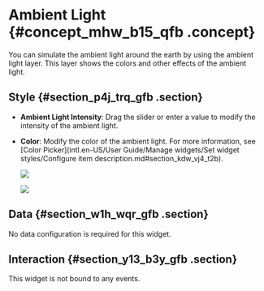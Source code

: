 # Ambient Light {#concept_mhw_b15_qfb .concept}

You can simulate the ambient light around the earth by using the ambient light layer. This layer shows the colors and other effects of the ambient light.

## Style {#section_p4j_trq_gfb .section}

-   **Ambient Light Intensity**: Drag the slider or enter a value to modify the intensity of the ambient light.
-   **Color**: Modify the color of the ambient light. For more information, see [Color Picker](intl.en-US/User Guide/Manage widgets/Set widget styles/Configure item description.md#section_kdw_vj4_t2b).

    ![](http://static-aliyun-doc.oss-cn-hangzhou.aliyuncs.com/assets/img/41458/155808459121436_en-US.png)

    ![](http://static-aliyun-doc.oss-cn-hangzhou.aliyuncs.com/assets/img/41458/155808459121437_en-US.png)


## Data {#section_w1h_wqr_gfb .section}

No data configuration is required for this widget.

## Interaction {#section_y13_b3y_gfb .section}

This widget is not bound to any events.

